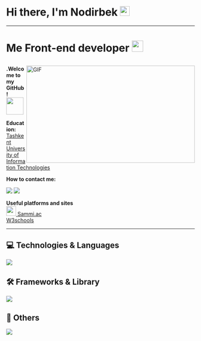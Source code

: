 # Hi there, I'm Nodirbek <img src="https://media.giphy.com/media/hvRJCLFzcasrR4ia7z/giphy.gif" width="26px" height="26px">

<hr>

# Me Front-end developer <img src="https://media.giphy.com/media/WUlplcMpOCEmTGBtBW/giphy.gif" width="30px">


##

<img align="right" alt="GIF" src="https://user-images.githubusercontent.com/74038190/212741999-016fddbd-617a-4448-8042-0ecf907aea25.gif" width="450" height="260"/>

**.Welcome to my GitHub!** <img src="https://user-images.githubusercontent.com/74038190/213844263-a8897a51-32f4-4b3b-b5c2-e1528b89f6f3.png" width="46px" height="46px">

 **Education:** <a href="https://tuit.uz/" target="_blank">Tashkent University of Information Technologies</a>

**How to contact me:**

<a href="https://t.me/frontend_9474" target="_blank"><img src="https://img.shields.io/badge/Telegram-%231877F2.svg?&style=flat-square&logo=telegram&logoColor=white%22%20alt=%22Telegram"></a>
<a href="https://www.linkedin.com/in/nodirbek-abdisalomov-15974b345/" target="_blank">
<img src="https://img.shields.io/badge/LinkedIn-%231877F2.svg?&style=flat-square&logo=LinkedIn&logoColor=white%22%20alt=%22LinkedIn"></a>

**Useful platforms and sites**
<br>
<a href="https://www.sammi.ac/" target="_blank"><img src="https://www.sammi.ac/logo.svg" width="26px" height="26px" top="10px"> Sammi.ac</a>
<br>
<a href="https://www.w3schools.com/" target="_blank">W3schools</a>

<hr>


## 💻 Technologies & Languages

<div>
  <img src="https://skillicons.dev/icons?i=html,css,js,ts" />
</div>

## 🛠  Frameworks & Library

<div>
  <img src="https://skillicons.dev/icons?i=bootstrap,tailwind,pug,react,sass,npm,gsap&perline=6&theme=dark" />
</div>


## 🔧 Others

<div>
  <img src="https://skillicons.dev/icons?i=git,github,notion wordpress&perline=6&theme=dark" />
</div>



 

